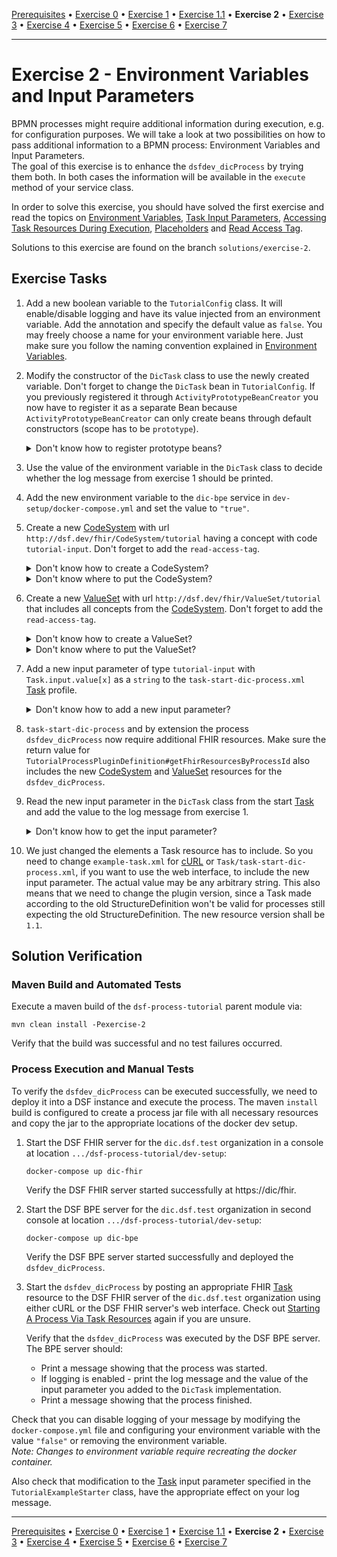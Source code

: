 [Prerequisites](prerequisites.md) • [Exercise 0](exercise-0.md) • [Exercise 1](exercise-1.md) • [Exercise 1.1](exercise-1-1.md) • **Exercise 2** • [Exercise 3](exercise-3.md) • [Exercise 4](exercise-4.md) • [Exercise 5](exercise-5.md) • [Exercise 6](exercise-6.md) • [Exercise 7](exercise-7.md)
___

# Exercise 2 - Environment Variables and Input Parameters
BPMN processes might require additional information during execution, e.g. for configuration purposes. 
We will take a look at two possibilities on how to pass additional information to a BPMN process: Environment Variables and Input Parameters.   
The goal of this exercise is to enhance the `dsfdev_dicProcess` by trying them both. 
In both cases the information will be available in the `execute` method of your service class.

In order to solve this exercise, you should have solved the first exercise and read the topics on
[Environment Variables](../learning/concepts/dsf/environment-variables.md), 
[Task Input Parameters](../learning/concepts/fhir/task.md#task-input-parameters),
[Accessing Task Resources During Execution](../learning/guides/accessing-task-resources-during-execution.md),
[Placeholders](../learning/concepts/dsf/about-version-placeholders-and-urls.md#placeholders) and
[Read Access Tag](../learning/concepts/dsf/read-access-tag.md).

Solutions to this exercise are found on the branch `solutions/exercise-2`.


## Exercise Tasks
1. Add a new boolean variable to the `TutorialConfig` class. It will enable/disable logging and have its value injected from an environment variable. Add the annotation and specify the default value as `false`. You may freely choose a name for your environment variable here. Just make sure you follow the naming convention explained in [Environment Variables](../learning/concepts/dsf/environment-variables.md).
2. Modify the constructor of the `DicTask` class to use the newly created variable. Don't forget to change the `DicTask` bean in `TutorialConfig`. If you previously registered it through `ActivityPrototypeBeanCreator` you now have to register it as a separate Bean because `ActivityPrototypeBeanCreator` can only create beans through default constructors (scope has to be `prototype`).
   <details>
   <summary>Don't know how to register prototype beans?</summary>

   Check out [this guide](../learning/guides/registering-prototype-beans.md).
   </details>

3. Use the value of the environment variable in the `DicTask` class to decide whether the log message from exercise 1 should be printed.
4. Add the new environment variable to the `dic-bpe` service in `dev-setup/docker-compose.yml` and set the value to `"true"`.
5. Create a new [CodeSystem](../learning/concepts/fhir/codesystem.md) with url `http://dsf.dev/fhir/CodeSystem/tutorial` having a concept with code `tutorial-input`. Don't forget to add the `read-access-tag`.
   <details>
   <summary>Don't know how to create a CodeSystem?</summary>

   Check out [this guide](../learning/guides/creating-codesystems-for-dsf-processes.md).
   </details>

   <details>
   <summary>Don't know where to put the CodeSystem?</summary>
   
   `tutorial-process/src/main/resources/fhir/CodeSystem`.
   </details>

6. Create a new [ValueSet](../learning/concepts/fhir/valueset.md) with url `http://dsf.dev/fhir/ValueSet/tutorial` that includes all concepts from the [CodeSystem](../learning/concepts/fhir/codesystem). Don't forget to add the `read-access-tag`.
   <details>
   <summary>Don't know how to create a ValueSet?</summary>

   Check out [this guide](../learning/guides/creating-valuesets-for-dsf-processes.md).
   </details>

   <details>
   <summary>Don't know where to put the ValueSet?</summary>

   `tutorial-process/src/main/resources/fhir/ValueSet`.
   </details>

7. Add a new input parameter of type `tutorial-input` with `Task.input.value[x]` as a `string` to the `task-start-dic-process.xml` [Task](../learning/concepts/fhir/task.md) profile.
   <details>
   <summary>Don't know how to add a new input parameter?</summary>

   Check out [this guide](../learning/guides/adding-task-input-parameters-to-task-profiles.md).
   </details>

8. `task-start-dic-process` and by extension the process `dsfdev_dicProcess` now require additional FHIR resources. Make sure the return value for `TutorialProcessPluginDefinition#getFhirResourcesByProcessId` also includes the new [CodeSystem](../learning/concepts/fhir/codesystem.md) and [ValueSet](../learning/concepts/fhir/valueset.md) resources for the `dsfdev_dicProcess`.
9. Read the new input parameter in the `DicTask` class from the start [Task](../learning/concepts/fhir/task.md) and add the value to the log message from exercise 1.
   <details>
   <summary>Don't know how to get the input parameter?</summary>
   
   The `TaskHelper` instance will prove useful here. Use it in conjunction with `variables` to get the right Task resource from the BPMN process execution.
   </details>
10. We just changed the elements a Task resource has to include. So you need to change `example-task.xml` for [cURL](../learning/guides/starting-a-process-via-task-resources.md#using-curl) or `Task/task-start-dic-process.xml`, if you want to use the web interface, to include the new input parameter. The actual value may be any arbitrary string.
   This also means that we need to change the plugin version, since a Task made according to the old StructureDefinition won't be valid for processes still expecting the old StructureDefinition. The new resource version shall be `1.1`.

## Solution Verification
### Maven Build and Automated Tests
Execute a maven build of the `dsf-process-tutorial` parent module via:

```
mvn clean install -Pexercise-2
```

Verify that the build was successful and no test failures occurred.

### Process Execution and Manual Tests
To verify the `dsfdev_dicProcess` can be executed successfully, we need to deploy it into a DSF instance and execute the process. The maven `install` build is configured to create a process jar file with all necessary resources and copy the jar to the appropriate locations of the docker dev setup.

1. Start the DSF FHIR server for the `dic.dsf.test` organization in a console at location `.../dsf-process-tutorial/dev-setup`:
   ```
   docker-compose up dic-fhir
   ```
   Verify the DSF FHIR server started successfully at https://dic/fhir.

2. Start the DSF BPE server for the `dic.dsf.test` organization in second console at location `.../dsf-process-tutorial/dev-setup`:
   ```
   docker-compose up dic-bpe
   ```
   Verify the DSF BPE server started successfully and deployed the `dsfdev_dicProcess`.

3. Start the `dsfdev_dicProcess` by posting an appropriate FHIR [Task](../learning/concepts/fhir/task.md) resource to the DSF FHIR server of the `dic.dsf.test` organization using either cURL or the DSF FHIR server's web interface. Check out [Starting A Process Via Task Resources](../learning/guides/starting-a-process-via-task-resources.md) again if you are unsure.

   Verify that the `dsfdev_dicProcess` was executed by the DSF BPE server. The BPE server should:
    * Print a message showing that the process was started.
    * If logging is enabled - print the log message and the value of the input parameter you added to the `DicTask`
      implementation.
    * Print a message showing that the process finished.
    
  Check that you can disable logging of your message by modifying the `docker-compose.yml` file and configuring your environment variable with the value `"false"` or removing the environment variable.  
  _Note: Changes to environment variable require recreating the docker container._
  
  Also check that modification to the [Task](../learning/concepts/fhir/task.md) input parameter specified in the `TutorialExampleStarter` class, have the appropriate effect on your log message.

___
[Prerequisites](prerequisites.md) • [Exercise 0](exercise-0.md) • [Exercise 1](exercise-1.md) • [Exercise 1.1](exercise-1-1.md) • **Exercise 2** • [Exercise 3](exercise-3.md) • [Exercise 4](exercise-4.md) • [Exercise 5](exercise-5.md) • [Exercise 6](exercise-6.md) • [Exercise 7](exercise-7.md)